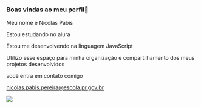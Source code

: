 ###  Boas vindas ao meu perfil🍔 

Meu nome é Nicolas Pabis

Estou estudando no alura

Estou me desenvolvendo na linguagem JavaScript

Utilizo esse espaço para minha organização e compartilhamento dos meus projetos desenvolvidos

você entra em contato comigo

nicolas.pabis.pereira@escola.pr.gov.br


![](https://media.tenor.com/aIsv_-OzAsoAAAAC/hi-hello.gif)
